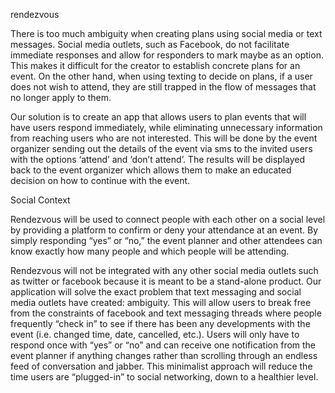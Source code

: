 rendezvous

There is too much ambiguity when creating plans using social media or text messages. Social media outlets, such as Facebook, do not facilitate immediate responses and allow for responders to mark maybe as an option. This makes it difficult for the creator to establish concrete plans for an event. On the other hand, when using texting to decide on plans, if a user does not wish to attend, they are still trapped in the flow of messages that no longer apply to them.

Our solution is to create an app that allows users to plan events that will have users respond immediately, while eliminating unnecessary information from reaching users who are not interested. This will be done by the event organizer sending out the details of the event via sms to the invited users with the options ‘attend’ and ‘don’t attend’. The results will be displayed back to the event organizer which allows them to make an educated decision on how to continue with the event.

Social Context

Rendezvous will be used to connect people with each other on a social level by providing a platform to confirm or deny your attendance at an event. By simply responding “yes” or “no,” the event planner and other attendees can know exactly how many people and which people will be attending.

Rendezvous will not be integrated with any other social media outlets such as twitter or facebook because it is meant to be a stand-alone product. Our application will solve the exact problem that text messaging and social media outlets have created: ambiguity. This will allow users to break free from the constraints of facebook and text messaging threads where people frequently “check in” to see if there has been any developments with the event (i.e. changed time, date, cancelled, etc.). Users will only have to respond once with “yes” or “no” and can receive one notification from the event planner if anything changes rather than scrolling through an endless feed of conversation and jabber. This minimalist approach will reduce the time users are “plugged-in” to social networking, down to a healthier level.
